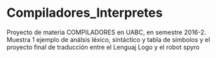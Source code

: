 # Compiladores_Interpretes
Proyecto de materia COMPILADORES en UABC, en semestre 2016-2. Muestra 1 ejemplo de análsis léxico, sintáctico y tabla de símbolos y el proyecto final de traducción entre el Lenguaj Logo y el robot spyro
